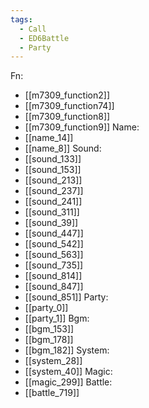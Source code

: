 ```yaml
---
tags:
  - Call
  - ED6Battle
  - Party
---
```

Fn:
- [[m7309_function2]]
- [[m7309_function74]]
- [[m7309_function8]]
- [[m7309_function9]]
Name:
- [[name_14]]
- [[name_8]]
Sound:
- [[sound_133]]
- [[sound_153]]
- [[sound_213]]
- [[sound_237]]
- [[sound_241]]
- [[sound_311]]
- [[sound_39]]
- [[sound_447]]
- [[sound_542]]
- [[sound_563]]
- [[sound_735]]
- [[sound_814]]
- [[sound_847]]
- [[sound_851]]
Party:
- [[party_0]]
- [[party_1]]
Bgm:
- [[bgm_153]]
- [[bgm_178]]
- [[bgm_182]]
System:
- [[system_28]]
- [[system_40]]
Magic:
- [[magic_299]]
Battle:
- [[battle_719]]
